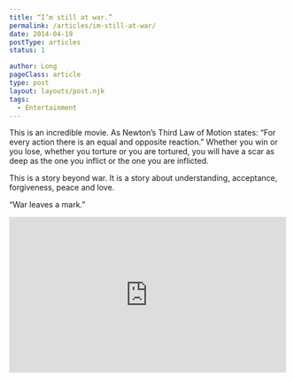 ```yaml
---
title: “I’m still at war.”
permalink: /articles/im-still-at-war/
date: 2014-04-19
postType: articles
status: 1

author: Long
pageClass: article
type: post
layout: layouts/post.njk
tags:
  - Entertainment
---
```


This is an incredible movie. As Newton’s Third Law of Motion states: “For every action there is an equal and opposite reaction.” Whether you win or you lose, whether you torture or you are tortured, you will have a scar as deep as the one you inflict or the one you are inflicted.

This is a story beyond war. It is a story about understanding, acceptance, forgiveness, peace and love.

“War leaves a mark.”

<div class="video-wrapper">
  <iframe width="500" height="281" src="https://www.youtube.com/embed/px04904hm88?feature=oembed" frameborder="0" allow="autoplay; encrypted-media" allowfullscreen=""></iframe>
</div>
